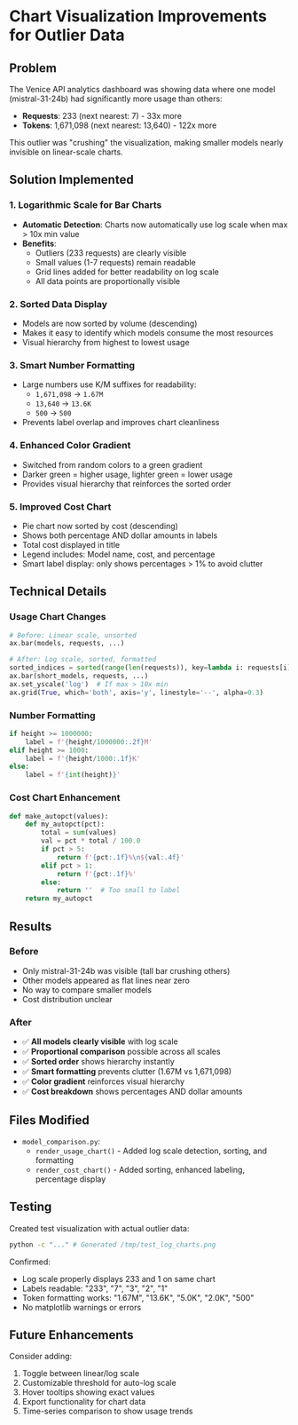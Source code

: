# Chart Visualization Improvements for Outlier Data

## Problem
The Venice API analytics dashboard was showing data where one model (mistral-31-24b) had significantly more usage than others:
- **Requests**: 233 (next nearest: 7) - 33x more
- **Tokens**: 1,671,098 (next nearest: 13,640) - 122x more

This outlier was "crushing" the visualization, making smaller models nearly invisible on linear-scale charts.

## Solution Implemented

### 1. **Logarithmic Scale for Bar Charts**
- **Automatic Detection**: Charts now automatically use log scale when max > 10x min value
- **Benefits**: 
  - Outliers (233 requests) are clearly visible
  - Small values (1-7 requests) remain readable
  - Grid lines added for better readability on log scale
  - All data points are proportionally visible

### 2. **Sorted Data Display**
- Models are now sorted by volume (descending)
- Makes it easy to identify which models consume the most resources
- Visual hierarchy from highest to lowest usage

### 3. **Smart Number Formatting**
- Large numbers use K/M suffixes for readability:
  - `1,671,098` → `1.67M`
  - `13,640` → `13.6K`
  - `500` → `500`
- Prevents label overlap and improves chart cleanliness

### 4. **Enhanced Color Gradient**
- Switched from random colors to a green gradient
- Darker green = higher usage, lighter green = lower usage
- Provides visual hierarchy that reinforces the sorted order

### 5. **Improved Cost Chart**
- Pie chart now sorted by cost (descending)
- Shows both percentage AND dollar amounts in labels
- Total cost displayed in title
- Legend includes: Model name, cost, and percentage
- Smart label display: only shows percentages > 1% to avoid clutter

## Technical Details

### Usage Chart Changes
```python
# Before: Linear scale, unsorted
ax.bar(models, requests, ...)

# After: Log scale, sorted, formatted
sorted_indices = sorted(range(len(requests)), key=lambda i: requests[i], reverse=True)
ax.bar(short_models, requests, ...)
ax.set_yscale('log')  # If max > 10x min
ax.grid(True, which='both', axis='y', linestyle='--', alpha=0.3)
```

### Number Formatting
```python
if height >= 1000000:
    label = f'{height/1000000:.2f}M'
elif height >= 1000:
    label = f'{height/1000:.1f}K'
else:
    label = f'{int(height)}'
```

### Cost Chart Enhancement
```python
def make_autopct(values):
    def my_autopct(pct):
        total = sum(values)
        val = pct * total / 100.0
        if pct > 5:
            return f'{pct:.1f}%\n${val:.4f}'
        elif pct > 1:
            return f'{pct:.1f}%'
        else:
            return ''  # Too small to label
    return my_autopct
```

## Results

### Before
- Only mistral-31-24b was visible (tall bar crushing others)
- Other models appeared as flat lines near zero
- No way to compare smaller models
- Cost distribution unclear

### After
- ✅ **All models clearly visible** with log scale
- ✅ **Proportional comparison** possible across all scales
- ✅ **Sorted order** shows hierarchy instantly
- ✅ **Smart formatting** prevents clutter (1.67M vs 1,671,098)
- ✅ **Color gradient** reinforces visual hierarchy
- ✅ **Cost breakdown** shows percentages AND dollar amounts

## Files Modified
- `model_comparison.py`:
  - `render_usage_chart()` - Added log scale detection, sorting, and formatting
  - `render_cost_chart()` - Added sorting, enhanced labeling, percentage display

## Testing
Created test visualization with actual outlier data:
```bash
python -c "..." # Generated /tmp/test_log_charts.png
```
Confirmed:
- Log scale properly displays 233 and 1 on same chart
- Labels readable: "233", "7", "3", "2", "1"
- Token formatting works: "1.67M", "13.6K", "5.0K", "2.0K", "500"
- No matplotlib warnings or errors

## Future Enhancements
Consider adding:
1. Toggle between linear/log scale
2. Customizable threshold for auto-log scale
3. Hover tooltips showing exact values
4. Export functionality for chart data
5. Time-series comparison to show usage trends
